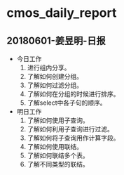 # cmos_daily_report

## 20180601-姜昱明-日报
- 今日工作
    1. 进行组内分享。
    2. 了解如何创建分组。
    3. 了解如何过滤分组。
    4. 了解如何在分组的时候进行排序。
    5. 了解select中各子句的顺序。
- 明日工作
    1. 了解如何使用子查询。
    2. 了解如何利用子查询进行过滤。
    3. 了解如何将子查询用作计算字段。
    4. 了解如何使用联结。
    5. 了解如何联结多个表。
    6. 了解不同类型的联结。

    




